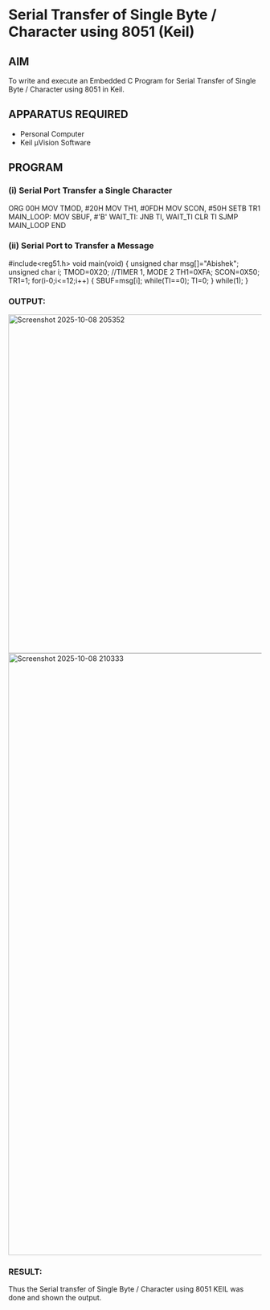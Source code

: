
# Serial Transfer of Single Byte / Character using 8051 (Keil)

## AIM
To write and execute an Embedded C Program for Serial Transfer of Single Byte / Character using 8051 in Keil.

## APPARATUS REQUIRED
- Personal Computer  
- Keil µVision Software  

## PROGRAM

### (i) Serial Port Transfer a Single Character

ORG 00H
MOV TMOD, #20H
MOV TH1, #0FDH
MOV SCON, #50H
SETB TR1
MAIN_LOOP:
MOV SBUF, #'B'
WAIT_TI:
JNB TI, WAIT_TI
CLR TI
SJMP MAIN_LOOP
END

### (ii) Serial Port to Transfer a Message

#include<reg51.h>
void main(void)
{
unsigned char msg[]="Abishek";
unsigned char i;
TMOD=0X20; //TIMER 1, MODE 2
TH1=0XFA;
SCON=0X50;
TR1=1;
for(i-0;i<=12;i++)
{
SBUF=msg[i];
while(TI==0);
TI=0;
}
while(1);
}

### OUTPUT:
<img width="1199" height="675" alt="Screenshot 2025-10-08 205352" src="https://github.com/user-attachments/assets/3417d4f2-8dff-4ba8-8085-5d40676d4830" />

<img width="1917" height="1199" alt="Screenshot 2025-10-08 210333" src="https://github.com/user-attachments/assets/e34a4e92-ef6a-4308-8ad8-e45ca572b952" />

### RESULT:
Thus the Serial transfer of Single Byte / Character using 8051 KEIL was done and shown the output.
